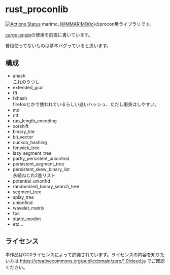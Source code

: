 # rust_proconlib
[![Actions Status](https://github.com/marimo-KD/rust_proconlib/workflows/verify/badge.svg)](https://github.com/marimo-KD/rust_proconlib/actions)
marimo_([@MMARIMO0o](https://twitter.com/MMARIMO0o))のprocon用ライブラリです。

[cargo-equip](https://github.com/qryxip/cargo-equip)の使用を前提に書いています。

普段使ってないものは基本バグっていると思います。

## 構成

- ahash  
[これ](https://github.com/tkaitchuck/aHash)のうつし
- extended_gcd
- fft
- fxhash  
firefoxとかで使われているらしい速いハッシュ、ただし衝突はしやすい。
- mo
- ntt
- run_length_encoding
- xorshift
- binary_trie
- bit_vector
- cuckoo_hashing
- fenwick_tree
- lazy_segment_tree
- partly_persistent_unionfind
- persistent_segment_tree
- persistent_skew_binary_list  
永続ねじれ2進リスト
- potential_unionfid
- randomized_binary_search_tree
- segment_tree
- splay_tree
- unionfind
- wavelet_matrix
- fps
- static_modint
- etc...

## ライセンス
本作品はCC0ライセンスによって許諾されています。ライセンスの内容を知りたい方は https://creativecommons.org/publicdomain/zero/1.0/deed.ja でご確認ください。
